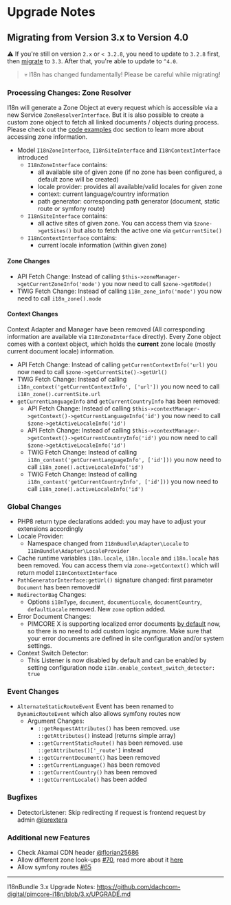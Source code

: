 # Upgrade Notes

## Migrating from Version 3.x to Version 4.0

⚠️ If you're still on version `2.x` or `< 3.2.8`, you need to update to `3.2.8` first,
then [migrate](https://github.com/dachcom-digital/pimcore-i18n/blob/3.x/UPGRADE.md) to `3.3`. 
After that, you're able to update to `^4.0`.

> 💀 I18n has changed fundamentally! Please be careful while migrating!

### Processing Changes: Zone Resolver
I18n will generate a Zone Object at every request which is accessible via a new Service `ZoneResolverInterface`.
But it is also possible to create a custom zone object to fetch all linked documents / objects during process.
Please check out  the [code examples](./docs/60_CodeExamples.md) doc section to learn more about accessing zone information.

- Model `I18nZoneInterface`, `I18nSiteInterface` and `I18nContextInterface` introduced
    - `I18nZoneInterface` contains:
        - all available site of given zone (if no zone has been configured, a default zone will be created)
        - locale provider: provides all available/valid locales for given zone 
        - context: current language/country information
        - path generator: corresponding path generator (document, static route or symfony route)
    - `I18nSiteInterface` contains:
        - all active sites of given zone. You can access them via `$zone->getSites()` but also to fetch the active one via `getCurrentSite()`
    - `I18nContextInterface` contains:
        - current locale information (within given zone)

#### Zone Changes
- API Fetch Change: Instead of calling `$this->zoneManager->getCurrentZoneInfo('mode')` you now need to call `$zone->getMode()`
- TWIG Fetch Change: Instead of calling `i18n_zone_info('mode')` you now need to call `i18n_zone().mode`

#### Context Changes
Context Adapter and Manager have been removed (All corresponding information are available via `I18nZoneInterface` directly).
Every Zone object comes with a context object, which holds the  **current** zone locale (mostly current document locale) information.

- API Fetch Change: Instead of calling `getCurrentContextInfo('url)` you now need to call `$zone->getCurrentSite()->getUrl()`
- TWIG Fetch Change: Instead of calling `i18n_context('getCurrentContextInfo', ['url'])` you now need to call `i18n_zone().currentSite.url`
- `getCurrentLanguageInfo` and `getCurrentCountryInfo` has been removed:
    - API Fetch Change: Instead of calling `$this->contextManager->getContext()->getCurrentLanguageInfo('id')` you now need to call `$zone->getActiveLocaleInfo('id')`
    - API Fetch Change: Instead of calling `$this->contextManager->getContext()->getCurrentCountryInfo('id')` you now need to call `$zone->getActiveLocaleInfo('id')`
    - TWIG Fetch Change: Instead of calling `i18n_context('getCurrentLanguageInfo', ['id']))` you now need to call `i18n_zone().activeLocaleInfo('id')`
    - TWIG Fetch Change: Instead of calling `i18n_context('getCurrentCountryInfo', ['id']))` you now need to call `i18n_zone().activeLocaleInfo('id')`

### Global Changes
- PHP8 return type declarations added: you may have to adjust your extensions accordingly
- Locale Provider:
    - Namespace changed from `I18nBundle\Adapter\Locale` to `I18nBundle\Adapter\LocaleProvider`
- Cache runtime variables `i18n.locale`, `i18n.locale` and `i18n.locale` has been removed. You can access them
  via `zone->getContext()` which will return model `I18nContextInterface`
- `PathGeneratorInterface:getUrl()` signature changed: first parameter `Document` has been removed#
- `RedirectorBag` Changes:
    - Options `i18nType`, `document`, `documentLocale`, `documentCountry`, `defaultLocale` removed. New `zone` option added.
- Error Document Changes:
    - PIMCORE X is supporting localized error documents [by default](https://github.com/pimcore/pimcore/pull/9270) now, so there
      is no need to add custom logic anymore. Make sure that your error documents are defined in site configuration and/or system settings.
- Context Switch Detector:
    - This Listener is now disabled by default and can be enabled by setting configuration
      node `i18n.enable_context_switch_detector: true`

### Event Changes
- `AlternateStaticRouteEvent` Event has been renamed to `DynamicRouteEvent` which also allows symfony routes now
    - Argument Changes:
        - `::getRequestAttributes()` has been removed. use `::getAttributes()` instead (returns simple array)
        - `::getCurrentStaticRoute()` has been removed. use `::getAttributes()['_route']` instead
        - `::getCurrentDocument()` has been removed
        - `::getCurrentLanguage()` has been removed
        - `::getCurrentCountry()` has been removed
        - `::getCurrentLocale()` has been added

### Bugfixes
- DetectorListener: Skip redirecting if request is frontend request by
  admin [@lorextera](https://github.com/dachcom-digital/pimcore-i18n/pull/83)

### Additional new Features
- Check Akamai CDN header [@florian25686](https://github.com/dachcom-digital/pimcore-i18n/pull/76/files)
- Allow different zone look-ups [#70](https://github.com/dachcom-digital/pimcore-i18n/issues/70), read more about it [here](./docs/21_CustomZoneLookUp.md)
- Allow symfony routes [#65](https://github.com/dachcom-digital/pimcore-i18n/issues/65)

***

I18nBundle 3.x Upgrade Notes: https://github.com/dachcom-digital/pimcore-i18n/blob/3.x/UPGRADE.md